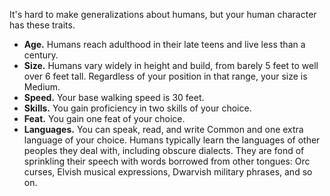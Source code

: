 It's hard to make generalizations about humans, but your human character has these traits.

- **Age.** Humans reach adulthood in their late teens and live less than a century.
- **Size.** Humans vary widely in height and build, from barely 5 feet to well over 6 feet tall. Regardless of your position in that range, your size is Medium.
- **Speed.** Your base walking speed is 30 feet.
- **Skills.** You gain proficiency in two skills of your choice.
- **Feat.** You gain one feat of your choice.
- **Languages.** You can speak, read, and write Common and one extra language of your choice. Humans typically learn the languages of other peoples they deal with, including obscure dialects. They are fond of sprinkling their speech with words borrowed from other tongues: Orc curses, Elvish musical expressions, Dwarvish military phrases, and so on.